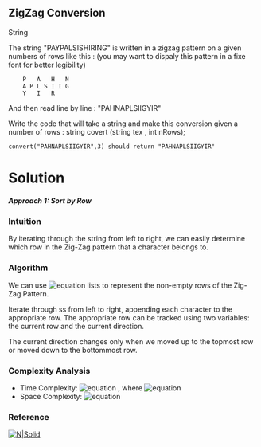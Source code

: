 ﻿## ZigZag Conversion
String

The string "PAYPALSISHIRING" is written in a zigzag pattern on a given numbers of rows like this : (you may want to dispaly this pattern in a fixe font for better legibility)
```
    P   A   H   N
    A P L S I I G
    Y   I   R
```    
    
And then read line by line :
"PAHNAPLSIIGYIR"

Write the code that will take a string and make this conversion given a number of rows :
string covert (string tex , int nRows);

```
convert("PAHNAPLSIIGYIR",3) should return "PAHNAPLSIIGYIR"
```


# Solution
##### Approach 1: Sort by Row
### Intuition
By iterating through the string from left to right, we can easily determine which row in the Zig-Zag pattern that a character belongs to.
### Algorithm
We can use  ![equation](https://latex.codecogs.com/svg.laten?%5Cmin(numRows,len[s])) lists to represent the non-empty rows of the Zig-Zag Pattern.

Iterate through ss from left to right, appending each character to the appropriate row. The appropriate row can be tracked using two variables: the current row and the current direction.

The current direction changes only when we moved up to the topmost row or moved down to the bottommost row.

### Complexity Analysis

 - Time Complexity: ![equation](https://latex.codecogs.com/svg.laten?O(n)) , where  ![equation](https://latex.codecogs.com/svg.laten?n%3D%3Dlen(n))
 - Space Complexity: ![equation](https://latex.codecogs.com/svg.laten?O(n))

### Reference
[![N|Solid](https://avatar-static.segmentfault.com/208/420/2084202859-5a40b414cba5b_huge128)](https://leetcode.com/problems/zigzag-conversion/solution/)